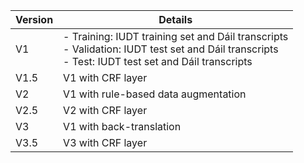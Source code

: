 | Version | Details                                                                                                         |
|---------|-----------------------------------------------------------------------------------------------------------------|
| V1      | - Training: IUDT training set and Dáil transcripts <br/> - Validation: IUDT test set and Dáil transcripts <br/> - Test: IUDT test set and Dáil transcripts |
| V1.5    | V1 with CRF layer                                                                                                |
| V2      | V1 with rule-based data augmentation                                                                            |
| V2.5    | V2 with CRF layer                                                                                                |
| V3      | V1 with back-translation                                                                                         |
| V3.5    | V3 with CRF layer                                                                                                |

